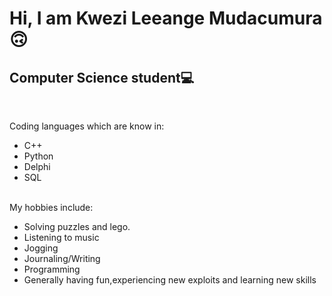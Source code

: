 
<h1>Hi, I am Kwezi Leeange Mudacumura🙃 </h1>
<h2>Computer Science student💻</h2></br>
<p>Coding languages which are know in:
<ul>
<li>C++</li>
<li>Python</li>
<li>Delphi</li>
<li>SQL</li>
</ul>
</br>
My hobbies include:
<ul>
  <li>Solving puzzles and lego.</li>
  <li>Listening to music</li>
  <li>Jogging</li>
  <li>Journaling/Writing</li>
  <li>Programming</li>
  <li>Generally having fun,experiencing new exploits and learning new skills</li>
</ul>
</p>
  


